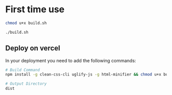 # First time use

```bash
chmod u+x build.sh

./build.sh
```

## Deploy on vercel

In your deployment you need to add the following commands:

```bash
# Build Command
npm install -g clean-css-cli uglify-js -g html-minifier && chmod u+x build.sh && ./build.sh

# Output Directory
dist
```
